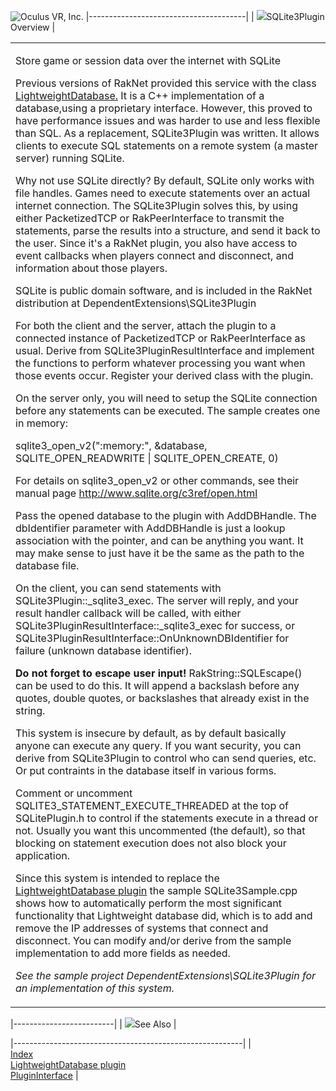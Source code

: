 <span style="background-color: rgb(255, 255, 255);">![Oculus VR, Inc.](RakNet_Icon_Final-copy.jpg)</span>
|---------------------------------------|
| ![](spacer.gif)SQLite3Plugin Overview |

<table>
<colgroup>
<col width="100%" />
</colgroup>
<tbody>
<tr class="odd">
<td align="left"><p><span class="RakNetBlueHeader">Store game or session data over the internet with SQLite</span></p>
<p>Previous versions of RakNet provided this service with the class <a href="lightweightdatabase.html">LightweightDatabase.</a> It is a C++ implementation of a database,using a proprietary interface. However, this proved to have performance issues and was harder to use and less flexible than SQL. As a replacement, SQLite3Plugin was written. It allows clients to execute SQL statements on a remote system (a master server) running SQLite.</p>
<p>Why not use SQLite directly? By default, SQLite only works with file handles. Games need to execute statements over an actual internet connection. The SQLite3Plugin solves this, by using either PacketizedTCP or RakPeerInterface to transmit the statements, parse the results into a structure, and send it back to the user. Since it's a RakNet plugin, you also have access to event callbacks when players connect and disconnect, and information about those players.</p>
<p>SQLite is public domain software, and is included in the RakNet distribution at DependentExtensions\SQLite3Plugin</p>
<p>For both the client and the server, attach the plugin to a connected instance of PacketizedTCP or RakPeerInterface as usual. Derive from SQLite3PluginResultInterface and implement the functions to perform whatever processing you want when those events occur. Register your derived class with the plugin.</p>
<p>On the server only, you will need to setup the SQLite connection before any statements can be executed. The sample creates one in memory:</p>
<p>sqlite3_open_v2(&quot;:memory:&quot;, &amp;database, SQLITE_OPEN_READWRITE | SQLITE_OPEN_CREATE, 0)</p>
<p>For details on sqlite3_open_v2 or other commands, see their manual page <a href="http://www.sqlite.org/c3ref/open.html" class="uri">http://www.sqlite.org/c3ref/open.html</a></p>
<p>Pass the opened database to the plugin with AddDBHandle. The dbIdentifier parameter with AddDBHandle is just a lookup association with the pointer, and can be anything you want. It may make sense to just have it be the same as the path to the database file.</p>
<p>On the client, you can send statements with SQLite3Plugin::_sqlite3_exec. The server will reply, and your result handler callback will be called, with either SQLite3PluginResultInterface::_sqlite3_exec for success, or SQLite3PluginResultInterface::OnUnknownDBIdentifier for failure (unknown database identifier).</p>
<p><strong>Do not forget to escape user input!</strong> RakString::SQLEscape() can be used to do this. It will append a backslash before any quotes, double quotes, or backslashes that already exist in the string.</p>
<p>This system is insecure by default, as by default basically anyone can execute any query. If you want security, you can derive from SQLite3Plugin to control who can send queries, etc. Or put contraints in the database itself in various forms.</p>
<p>Comment or uncomment SQLITE3_STATEMENT_EXECUTE_THREADED at the top of SQLitePlugin.h to control if the statements execute in a thread or not. Usually you want this uncommented (the default), so that blocking on statement execution does not also block your application.</p>
<p>Since this system is intended to replace the <a href="lightweightdatabase.html">LightweightDatabase plugin</a> the sample SQLite3Sample.cpp shows how to automatically perform the most significant functionality that Lightweight database did, which is to add and remove the IP addresses of systems that connect and disconnect. You can modify and/or derive from the sample implementation to add more fields as needed.</p>
<p><em>See the sample project DependentExtensions\SQLite3Plugin for an implementation of this system.</em></p></td>
</tr>
</tbody>
</table>

|-------------------------|
| ![](spacer.gif)See Also |

|---------------------------------------------------------|
|                                                         
 [Index](index.html)                                      
  [LightweightDatabase plugin](lightweightdatabase.html)  
  [PluginInterface](plugininterface.html)                 |
